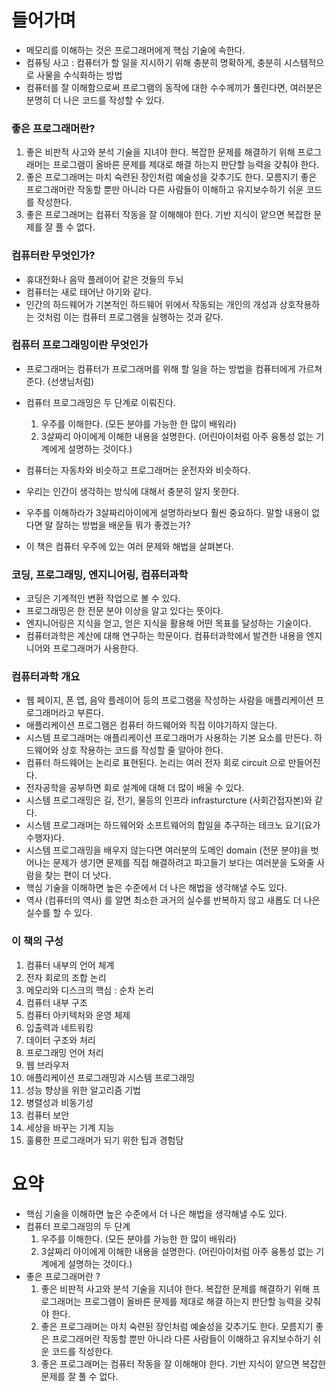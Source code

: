 # 들어가며

- 메모리를 이해하는 것은 프로그래머에게 핵심 기술에 속한다.
- 컴퓨팅 사고 : 컴퓨터가 할 일을 지시하기 위해 충분히 명확하게, 충분히 시스템적으로 사물을 수식화하는 방법
- 컴퓨터를 잘 이해함으로써 프로그램의 동작에 대한 수수께끼가 풀린다면, 여러분은 분명히 더 나은 코드를 작성할 수 있다.

### 좋은 프로그래머란?

1. 좋은 비판적 사고와 분석 기술을 지녀야 한다. 복잡한 문제를 해결하기 위해 프로그래머는 프로그램이 올바른 문제를 제대로 해결 하는지 판단할 능력을 갖춰야 한다.
2. 좋은 프로그래머는 마치 숙련된 장인처럼 예술성을 갖추기도 한다. 모름지기 좋은 프로그래머란 작동할 뿐만 아니라 다른 사람들이 이해하고 유지보수하기 쉬운 코드를 작성한다.
3. 좋은 프로그래머는 컴퓨터 작동을 잘 이해해야 한다. 기반 지식이 얕으면 복잡한 문제를 잘 풀 수 없다.

### 컴퓨터란 무엇인가?

- 휴대전화나 음악 플레이어 같은 것들의 두뇌
- 컴퓨터는 새로 태어난 아기와 같다.
- 인간의 하드웨어가 기본적인 하드웨어 위에서 작동되는 개인의 개성과 상호작용하는 것처럼 이는 컴퓨터 프로그램을 실행하는 것과 같다.

### 컴퓨터 프로그래밍이란 무엇인가

- 프로그래머는 컴퓨터가 프로그래머를 위해 할 일을 하는 방법을 컴퓨터에게 가르쳐준다. (선생님처럼)
- 컴퓨터 프로그래밍은 두 단계로 이뤄진다.

  1. 우주를 이해한다. (모든 분야를 가능한 한 많이 배워라)
  2. 3살짜리 아이에게 이해한 내용을 설명한다. (어린아이처럼 아주 융통성 없는 기계에게 설명하는 것이다.)

- 컴퓨터는 자동차와 비슷하고 프로그래머는 운전자와 비슷하다.
- 우리는 인간이 생각하는 방식에 대해서 충분히 알지 못한다.
- 우주를 이해하라가 3살짜리아이에게 설명하라보다 훨씬 중요하다. 말할 내용이 없다면 말 잘하는 방법을 배운들 뭐가 좋겠는가?
- 이 책은 컴퓨터 우주에 있는 여러 문제와 해법을 살펴본다.

### 코딩, 프로그래밍, 엔지니어링, 컴퓨터과학

- 코딩은 기계적인 변환 작업으로 볼 수 있다.
- 프로그래밍은 한 전문 분야 이상을 알고 있다는 뜻이다.
- 엔지니어링은 지식을 얻고, 얻은 지식을 활용해 어떤 목표를 달성하는 기술이다.
- 컴퓨터과학은 계산에 대해 연구하는 학문이다. 컴퓨터과학에서 발견한 내용을 엔지니어와 프로그래머가 사용한다.

### 컴퓨터과학 개요

- 웹 페이지, 폰 앱, 음악 플레이어 등의 프로그램을 작성하는 사람을 애플리케이션 프로그래머라고 부른다.
- 애플리케이션 프로그램은 컴퓨터 하드웨어와 직접 이야기하지 않는다.
- 시스템 프로그래머는 애플리케이션 프로그래머가 사용하는 기본 요소를 만든다. 하드웨어와 상호 작용하는 코드를 작성할 줄 알아야 한다.
- 컴퓨터 하드웨어는 논리로 표현된다. 논리는 여러 전자 회로 circuit 으로 만들어진다.
- 전자공학을 공부하면 회로 설계에 대해 더 많이 배울 수 있다.
- 시스템 프로그래밍은 길, 전기, 물등의 인프라 infrasturcture (사회간접자본)와 같다.
- 시스템 프로그래머는 하드웨어와 소프트웨어의 합일을 추구하는 테크노 요기(요가 수행자)다.
- 시스템 프로그래밍을 배우지 않는다면 여러분의 도메인 domain (전문 분야)을 벗어나는 문제가 생기면 문제를 직접 해결하려고 파고들기 보다는 여러분을 도와줄 사람을 찾는 편이 더 낫다.
- 핵심 기술을 이해하면 높은 수준에서 더 나은 해법을 생각해낼 수도 있다.
- 역사 (컴퓨터의 역사) 를 알면 최소한 과거의 실수를 반복하지 않고 새롭도 더 나은 실수를 할 수 있다.

### 이 책의 구성

1. 컴퓨터 내부의 언어 체계
2. 전자 회로의 조합 논리
3. 메모리와 디스크의 핵심 : 순차 논리
4. 컴퓨터 내부 구조
5. 컴퓨터 아키텍처와 운영 체제
6. 입출력과 네트워킹
7. 데이터 구조와 처리
8. 프로그래밍 언어 처리
9. 웹 브라우저
10. 애플리케이션 프로그래밍과 시스템 프로그래밍
11. 성능 향상을 위한 알고리즘 기법
12. 병렬성과 비동기성
13. 컴퓨터 보안
14. 세상을 바꾸는 기계 지능
15. 훌륭한 프로그래머가 되기 위한 팁과 경험담

# 요약

- 핵심 기술을 이해하면 높은 수준에서 더 나은 해법을 생각해낼 수도 있다.
- 컴퓨터 프로그래밍의 두 단계
  1. 우주를 이해한다. (모든 분야를 가능한 한 많이 배워라)
  2. 3살짜리 아이에게 이해한 내용을 설명한다. (어린아이처럼 아주 융통성 없는 기계에게 설명하는 것이다.)
- 좋은 프로그래머란 ?
  1. 좋은 비판적 사고와 분석 기술을 지녀야 한다. 복잡한 문제를 해결하기 위해 프로그래머는 프로그램이 올바른 문제를 제대로 해결 하는지 판단할 능력을 갖춰야 한다.
  2. 좋은 프로그래머는 마치 숙련된 장인처럼 예술성을 갖추기도 한다. 모름지기 좋은 프로그래머란 작동할 뿐만 아니라 다른 사람들이 이해하고 유지보수하기 쉬운 코드를 작성한다.
  3. 좋은 프로그래머는 컴퓨터 작동을 잘 이해해야 한다. 기반 지식이 얕으면 복잡한 문제를 잘 풀 수 없다.
